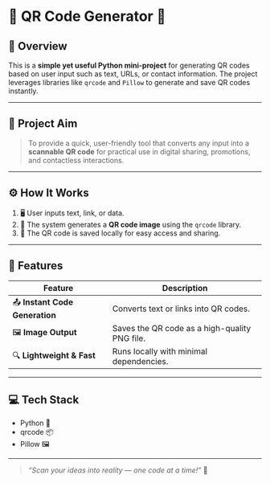 # 🔳 QR Code Generator 🧾


## 📌 Overview

This is a **simple yet useful Python mini-project** for generating QR codes based on user input such as text, URLs, or contact information. The project leverages libraries like `qrcode` and `Pillow` to generate and save QR codes instantly.

---

## 🎯 Project Aim

> To provide a quick, user-friendly tool that converts any input into a **scannable QR code** for practical use in digital sharing, promotions, and contactless interactions.

---

## ⚙️ How It Works

1. 🖥️ User inputs text, link, or data.
2. 🧾 The system generates a **QR code image** using the `qrcode` library.
3. 💾 The QR code is saved locally for easy access and sharing.

---

## 🔑 Features

| Feature | Description |
|--------|-------------|
| 📤 **Instant Code Generation** | Converts text or links into QR codes. |
| 🖼️ **Image Output** | Saves the QR code as a high-quality PNG file. |
| 🔍 **Lightweight & Fast** | Runs locally with minimal dependencies. |

---

## 💻 Tech Stack

- Python 🐍
- qrcode 📦
- Pillow 🖼️

---

> _“Scan your ideas into reality — one code at a time!”_ 🚀
